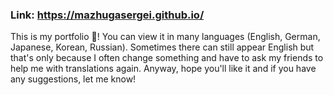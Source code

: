 ### Link: https://mazhugasergei.github.io/

This is my portfolio 🎉! You can view it in many languages (English, German, Japanese, Korean, Russian). Sometimes there can still appear English but that's only because I often change something and have to ask my friends to help me with translations again. Anyway, hope you'll like it and if you have any suggestions, let me know!